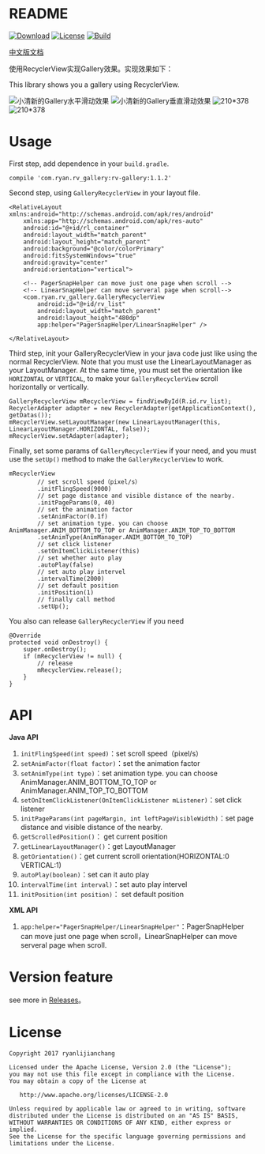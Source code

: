 # README #

[![Download](https://img.shields.io/badge/Download-V1.1.2-blue.svg)](https://bintray.com/ryanlijianchang/maven/RecyclerView-Gallery)
[![License](https://img.shields.io/badge/license-Apache2.0-green.svg)](https://github.com/ryanlijianchang/Recyclerview-Gallery)
[![Build](https://img.shields.io/circleci/project/github/RedSparr0w/node-csgo-parser.svg)](https://github.com/ryanlijianchang/Recyclerview-Gallery)

[中文版文档](https://github.com/ryanlijianchang/Recyclerview-Gallery/blob/master/README_CN.md)

使用RecyclerView实现Gallery效果。实现效果如下：

This library shows you a gallery using RecyclerView.

![小清新的Gallery水平滑动效果](http://onq81n53u.bkt.clouddn.com/testcvcccc.gif)
![小清新的Gallery垂直滑动效果](http://onq81n53u.bkt.clouddn.com/testcddddddddd.gif)
![210*378](http://osjnd854m.bkt.clouddn.com/testaaaa.gif)
![210*378](http://osjnd854m.bkt.clouddn.com/testbbbbbbbbbb.gif)

# Usage #

First step, add dependence in your `build.gradle`.

    compile 'com.ryan.rv_gallery:rv-gallery:1.1.2'

Second step, using `GalleryRecyclerView` in your layout file.

	<RelativeLayout xmlns:android="http://schemas.android.com/apk/res/android"
	    xmlns:app="http://schemas.android.com/apk/res-auto"
	    android:id="@+id/rl_container"
	    android:layout_width="match_parent"
	    android:layout_height="match_parent"
	    android:background="@color/colorPrimary"
	    android:fitsSystemWindows="true"
	    android:gravity="center"
	    android:orientation="vertical">
	
		<!-- PagerSnapHelper can move just one page when scroll -->
		<!-- LinearSnapHelper can move serveral page when scroll-->
	    <com.ryan.rv_gallery.GalleryRecyclerView
	        android:id="@+id/rv_list"
	        android:layout_width="match_parent"
	        android:layout_height="480dp"
        	app:helper="PagerSnapHelper/LinearSnapHelper" />

	</RelativeLayout>

Third step, init your GalleryRecyclerView in your java code just like using the normal RecyclerView. Note that you must use the LinearLayoutManager as your LayoutManager. At the same time, you must set the orientation like `HORIZONTAL` or `VERTICAL`, to make your `GalleryRecyclerView` scroll horizontally or vertically.


	GalleryRecyclerView mRecyclerView = findViewById(R.id.rv_list);
	RecyclerAdapter adapter = new RecyclerAdapter(getApplicationContext(), getDatas());
	mRecyclerView.setLayoutManager(new LinearLayoutManager(this, LinearLayoutManager.HORIZONTAL, false));
    mRecyclerView.setAdapter(adapter);

Finally, set some params of `GalleryRecyclerView` if your need, and you must use the `setUp()` method to make the `GalleryRecyclerView` to work.

    mRecyclerView
            // set scroll speed（pixel/s）
            .initFlingSpeed(9000)
			// set page distance and visible distance of the nearby.
            .initPageParams(0, 40)
            // set the animation factor
            .setAnimFactor(0.1f)
			// set animation type. you can choose AnimManager.ANIM_BOTTOM_TO_TOP or AnimManager.ANIM_TOP_TO_BOTTOM
            .setAnimType(AnimManager.ANIM_BOTTOM_TO_TOP)
            // set click listener
            .setOnItemClickListener(this)
            // set whether auto play
            .autoPlay(false)
            // set auto play intervel 
            .intervalTime(2000)
            // set default position
            .initPosition(1)
            // finally call method
            .setUp();

You also can release `GalleryRecyclerView` if you need


    @Override
    protected void onDestroy() {
        super.onDestroy();
        if (mRecyclerView != null) {
            // release
            mRecyclerView.release();
        }
    }

# API #

**Java API**

1. `initFlingSpeed(int speed)`：set scroll speed（pixel/s）
2. `setAnimFactor(float factor)`：set the animation factor
3. `setAnimType(int type)`：set animation type. you can choose AnimManager.ANIM_BOTTOM_TO_TOP or AnimManager.ANIM_TOP_TO_BOTTOM
4. `setOnItemClickListener(OnItemClickListener mListener)`：set click listener
5. `initPageParams(int pageMargin, int leftPageVisibleWidth)`：set page distance and visible distance of the nearby.
6. `getScrolledPosition()`： get current position
7. `getLinearLayoutManager()`：get LayoutManager
8. `getOrientation()`：get current scroll orientation(HORIZONTAL:0 VERTICAL:1)
9. `autoPlay(boolean)`：set can it auto play
10. `intervalTime(int interval)`：set auto play intervel 
11. `initPosition(int position)`： set default position

**XML API**

1. `app:helper="PagerSnapHelper/LinearSnapHelper"`：PagerSnapHelper can move just one page when scroll，LinearSnapHelper can move serveral page when scroll.

# Version feature #

see more in [Releases](https://github.com/ryanlijianchang/Recyclerview-Gallery/releases)。


# License #

    
    Copyright 2017 ryanlijianchang
    
    Licensed under the Apache License, Version 2.0 (the "License");
    you may not use this file except in compliance with the License.
    You may obtain a copy of the License at
    
       http://www.apache.org/licenses/LICENSE-2.0
    
    Unless required by applicable law or agreed to in writing, software
    distributed under the License is distributed on an "AS IS" BASIS,
    WITHOUT WARRANTIES OR CONDITIONS OF ANY KIND, either express or implied.
    See the License for the specific language governing permissions and
    limitations under the License.